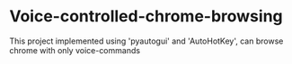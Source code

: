# Voice-controlled-chrome-browsing
This project implemented using 'pyautogui' and 'AutoHotKey', can browse chrome with only voice-commands
